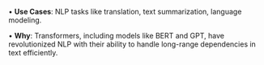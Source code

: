 • **Use Cases**: NLP tasks like translation, text summarization, language modeling.

• **Why**: Transformers, including models like BERT and GPT, have revolutionized NLP with their ability to handle long-range dependencies in text efficiently.